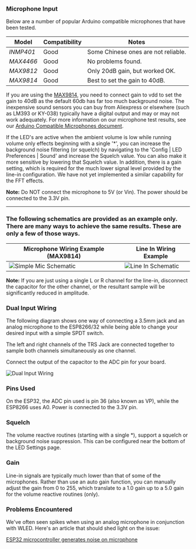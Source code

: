 ### Microphone Input

Below are a number of popular Arduino compatible microphones that have been tested.

Model | Compatibility | Notes
--- | --- | ---
*INMP401* | Good | Some Chinese ones are not reliable.
*MAX4466* | Good | No problems found.
*MAX9812* | Good | Only 20dB gain, but worked OK.
*MAX9814* | Good | Best to set the gain to 40dB.

If you are using the [MAX9814](https://learn.adafruit.com/adafruit-agc-electret-microphone-amplifier-max9814/), you need to connect gain to vdd to set the gain to 40dB as the default 60db has far too much background noise. The inexpensive sound sensors you can buy from Aliexpress or elsewhere (such as LM393 or KY-038) typically have a digital output and may or may not work adequately. For more information on our microphone test results, see our [Arduino Compatible Microphones document](https://github.com/atuline/WLED/blob/assets/docs/Microphones.pdf).

If the LED's are active when the ambient volume is low while running volume only effects beginning with a single '*', you can increase the background noise filtering (or squelch) by navigating to the 'Config | LED Preferences | Sound' and increase the Squelch value. You can also make it more sensitive by lowering that Squelch value. In addition, there is a gain setting, which is required for the much lower signal level provided by the line-in configuration. We have not yet implemented a similar capability for the FFT effects.

**Note:** Do NOT connect the microphone to 5V (or Vin). The power should be connected to the 3.3V pin.

***

### The following schematics are provided as an example only. There are many ways to achieve the same results. These are only a few of those ways.

Microphone Wiring Example (MAX9814) | Line In Wiring Example
--- | ---
![Simple Mic Schematic](https://github.com/atuline/WLED/blob/assets/media/WLED_Simple_Mic_Wiring.png) | ![Line In Schematic](https://github.com/atuline/WLED/blob/assets/media/WLED_Line_In_Wiring.png)

**Note:** If you are just using a single L or R channel for the line-in, disconnect the capacitor for the other channel, or the resultant sample will be significantly reduced in amplitude.
### Dual Input Wiring
The following diagram shows one way of connecting a 3.5mm jack and an analog microphone to the ESP8266/32 while being able to change your desired input with a simple SPDT switch.

The left and right channels of the TRS Jack are connected together to sample both channels simultaneously as one channel.

Connect the output of the capacitor to the ADC pin for your board.

![Dual Input Wiring](https://github.com/atuline/WLED/blob/assets/media/WLED_Reactive_Adv_Wiring.png)

### Pins Used
On the ESP32, the ADC pin used is pin 36 (also known as VP), while the ESP8266 uses A0. Power is connected to the 3.3V pin.

### Squelch
The volume reactive routines (starting with a single *), support a squelch or background noise suppression. This can be configured near the bottom of the LED Settings page.

### Gain
Line-in signals are typically much lower than that of some of the microphones. Rather than use an auto gain function, you can manually adjust the gain from 0 to 255, which translate to a 1.0 gain up to a 5.0 gain for the volume reactive routines (only).

### Problems Encountered
We've often seen spikes when using an analog microphone in conjunction with WLED. Here's an article that should shed light on the issue:

[ESP32 microcontroller generates noise on microphone](https://electronics.stackexchange.com/questions/368867/esp32-microcontroller-generates-noise-on-microphone)